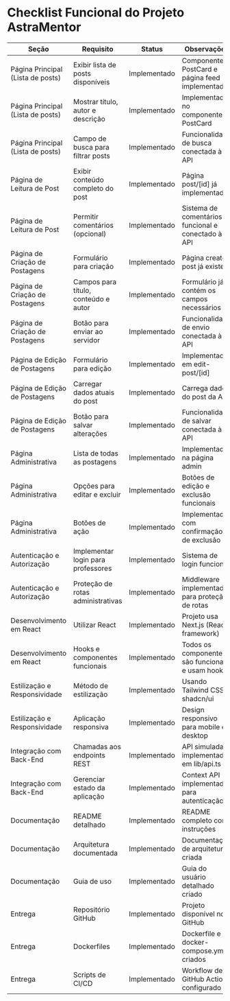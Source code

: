 # Checklist Funcional do Projeto AstraMentor

| Seção | Requisito | Status | Observações |
|-------|-----------|--------|-------------|
| Página Principal (Lista de posts) | Exibir lista de posts disponíveis | Implementado | Componente PostCard e página feed implementados |
| Página Principal (Lista de posts) | Mostrar título, autor e descrição | Implementado | Implementado no componente PostCard |
| Página Principal (Lista de posts) | Campo de busca para filtrar posts | Implementado | Funcionalidade de busca conectada à API |
| Página de Leitura de Post | Exibir conteúdo completo do post | Implementado | Página post/[id] já implementada |
| Página de Leitura de Post | Permitir comentários (opcional) | Implementado | Sistema de comentários funcional e conectado à API |
| Página de Criação de Postagens | Formulário para criação | Implementado | Página create-post já existe |
| Página de Criação de Postagens | Campos para título, conteúdo e autor | Implementado | Formulário já contém os campos necessários |
| Página de Criação de Postagens | Botão para enviar ao servidor | Implementado | Funcionalidade de envio conectada à API |
| Página de Edição de Postagens | Formulário para edição | Implementado | Implementado em edit-post/[id] |
| Página de Edição de Postagens | Carregar dados atuais do post | Implementado | Carrega dados do post da API |
| Página de Edição de Postagens | Botão para salvar alterações | Implementado | Funcionalidade de salvar conectada à API |
| Página Administrativa | Lista de todas as postagens | Implementado | Implementado na página admin |
| Página Administrativa | Opções para editar e excluir | Implementado | Botões de edição e exclusão funcionais |
| Página Administrativa | Botões de ação | Implementado | Implementados com confirmação de exclusão |
| Autenticação e Autorização | Implementar login para professores | Implementado | Sistema de login funcional |
| Autenticação e Autorização | Proteção de rotas administrativas | Implementado | Middleware implementado para proteção de rotas |
| Desenvolvimento em React | Utilizar React | Implementado | Projeto usa Next.js (React framework) |
| Desenvolvimento em React | Hooks e componentes funcionais | Implementado | Todos os componentes são funcionais e usam hooks |
| Estilização e Responsividade | Método de estilização | Implementado | Usando Tailwind CSS e shadcn/ui |
| Estilização e Responsividade | Aplicação responsiva | Implementado | Design responsivo para mobile e desktop |
| Integração com Back-End | Chamadas aos endpoints REST | Implementado | API simulada implementada em lib/api.ts |
| Integração com Back-End | Gerenciar estado da aplicação | Implementado | Context API implementado para autenticação |
| Documentação | README detalhado | Implementado | README completo com instruções |
| Documentação | Arquitetura documentada | Implementado | Documentação de arquitetura criada |
| Documentação | Guia de uso | Implementado | Guia do usuário detalhado criado |
| Entrega | Repositório GitHub | Implementado | Projeto disponível no GitHub |
| Entrega | Dockerfiles | Implementado | Dockerfile e docker-compose.yml criados |
| Entrega | Scripts de CI/CD | Implementado | Workflow de GitHub Actions configurado |

